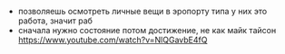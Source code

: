 * позволяешь осмотреть личные вещи в эропорту типа у них это работа, значит раб
* сначала нужно состояние потом достижение, не как майк тайсон
https://www.youtube.com/watch?v=NlQGavbE4fQ
